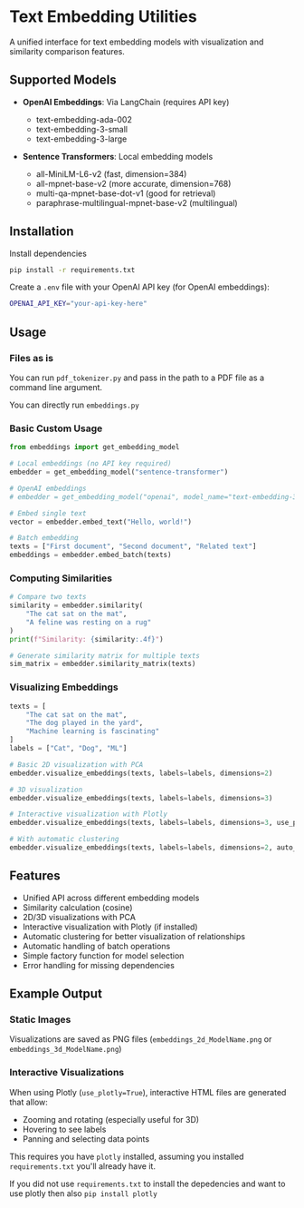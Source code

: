 # Text Embedding Utilities

A unified interface for text embedding models with visualization and similarity comparison features.

## Supported Models

- **OpenAI Embeddings**: Via LangChain (requires API key)
  - text-embedding-ada-002
  - text-embedding-3-small
  - text-embedding-3-large

- **Sentence Transformers**: Local embedding models
  - all-MiniLM-L6-v2 (fast, dimension=384)
  - all-mpnet-base-v2 (more accurate, dimension=768)
  - multi-qa-mpnet-base-dot-v1 (good for retrieval)
  - paraphrase-multilingual-mpnet-base-v2 (multilingual)

## Installation

Install dependencies

```bash
pip install -r requirements.txt
```

Create a `.env` file with your OpenAI API key (for OpenAI embeddings):

```bash
OPENAI_API_KEY="your-api-key-here"
```

## Usage

### Files as is

You can run `pdf_tokenizer.py` and pass in the path to a PDF file as a command line argument.

You can directly run `embeddings.py`

### Basic Custom Usage

```python
from embeddings import get_embedding_model

# Local embeddings (no API key required)
embedder = get_embedding_model("sentence-transformer")

# OpenAI embeddings
# embedder = get_embedding_model("openai", model_name="text-embedding-3-small")

# Embed single text
vector = embedder.embed_text("Hello, world!")

# Batch embedding
texts = ["First document", "Second document", "Related text"]
embeddings = embedder.embed_batch(texts)
```

### Computing Similarities

```python
# Compare two texts
similarity = embedder.similarity(
    "The cat sat on the mat", 
    "A feline was resting on a rug"
)
print(f"Similarity: {similarity:.4f}")

# Generate similarity matrix for multiple texts
sim_matrix = embedder.similarity_matrix(texts)
```

### Visualizing Embeddings

```python
texts = [
    "The cat sat on the mat",
    "The dog played in the yard",
    "Machine learning is fascinating"
]
labels = ["Cat", "Dog", "ML"]

# Basic 2D visualization with PCA
embedder.visualize_embeddings(texts, labels=labels, dimensions=2)

# 3D visualization
embedder.visualize_embeddings(texts, labels=labels, dimensions=3)

# Interactive visualization with Plotly
embedder.visualize_embeddings(texts, labels=labels, dimensions=3, use_plotly=True)

# With automatic clustering
embedder.visualize_embeddings(texts, labels=labels, dimensions=2, auto_cluster=True)
```

## Features

- Unified API across different embedding models
- Similarity calculation (cosine)
- 2D/3D visualizations with PCA
- Interactive visualization with Plotly (if installed)
- Automatic clustering for better visualization of relationships
- Automatic handling of batch operations
- Simple factory function for model selection
- Error handling for missing dependencies

## Example Output

### Static Images

Visualizations are saved as PNG files (`embeddings_2d_ModelName.png` or `embeddings_3d_ModelName.png`)

### Interactive Visualizations

When using Plotly (`use_plotly=True`), interactive HTML files are generated that allow:

- Zooming and rotating (especially useful for 3D)
- Hovering to see labels
- Panning and selecting data points

This requires you have `plotly` installed, assuming you installed `requirements.txt` you'll already have it.

If you did not use `requirements.txt` to install the depedencies and want to use plotly then also `pip install plotly`
